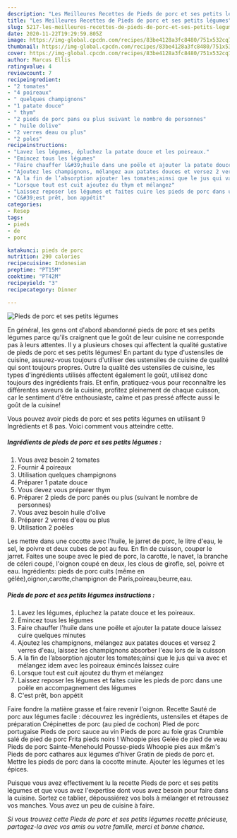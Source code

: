 ```yaml
---
description: "Les Meilleures Recettes de Pieds de porc et ses petits légumes"
title: "Les Meilleures Recettes de Pieds de porc et ses petits légumes"
slug: 5217-les-meilleures-recettes-de-pieds-de-porc-et-ses-petits-legumes
date: 2020-11-22T19:29:59.805Z
image: https://img-global.cpcdn.com/recipes/83be4128a3fc8480/751x532cq70/pieds-de-porc-et-ses-petits-legumes-photo-principale-de-la-recette.jpg
thumbnail: https://img-global.cpcdn.com/recipes/83be4128a3fc8480/751x532cq70/pieds-de-porc-et-ses-petits-legumes-photo-principale-de-la-recette.jpg
cover: https://img-global.cpcdn.com/recipes/83be4128a3fc8480/751x532cq70/pieds-de-porc-et-ses-petits-legumes-photo-principale-de-la-recette.jpg
author: Marcus Ellis
ratingvalue: 4
reviewcount: 7
recipeingredient:
- "2 tomates"
- "4 poireaux"
- " quelques champignons"
- "1 patate douce"
- " thym"
- "2 pieds de porc pans ou plus suivant le nombre de personnes"
- " huile dolive"
- "2 verres deau ou plus"
- "2 poles"
recipeinstructions:
- "Lavez les légumes, épluchez la patate douce et les poireaux."
- "Emincez tous les légumes"
- "Faire chauffer l&#39;huile dans une poële et ajouter la patate douce laissez cuire quelques minutes"
- "Ajoutez les champignons, mélangez aux patates douces et versez 2 verres d&#39;eau, laissez les champignons absorber l&#39;eau lors de la cuisson"
- "A la fin de l’absorption ajouter les tomates;ainsi que le jus qui va avec et mélangez idem avec les poireaux émincés laissez cuire"
- "Lorsque tout est cuit ajoutez du thym et mélangez"
- "Laissez reposer les légumes et faites cuire les pieds de porc dans une poële en accompagnement des légumes"
- "C&#39;est prêt, bon appétit"
categories:
- Resep
tags:
- pieds
- de
- porc

katakunci: pieds de porc 
nutrition: 290 calories
recipecuisine: Indonesian
preptime: "PT15M"
cooktime: "PT42M"
recipeyield: "3"
recipecategory: Dinner

---
```



![Pieds de porc et ses petits légumes](https://img-global.cpcdn.com/recipes/83be4128a3fc8480/751x532cq70/pieds-de-porc-et-ses-petits-legumes-photo-principale-de-la-recette.jpg)

En général, les gens ont d'abord abandonné pieds de porc et ses petits légumes parce qu'ils craignent que le goût de leur cuisine ne corresponde pas à leurs attentes. Il y a plusieurs choses qui affectent la qualité gustative de pieds de porc et ses petits légumes! En partant du type d'ustensiles de cuisine, assurez-vous toujours d'utiliser des ustensiles de cuisine de qualité qui sont toujours propres. Outre la qualité des ustensiles de cuisine, les types d'ingrédients utilisés affectent également le goût, utilisez donc toujours des ingrédients frais. Et enfin, pratiquez-vous pour reconnaître les différentes saveurs de la cuisine, profitez pleinement de chaque cuisson, car le sentiment d'être enthousiaste, calme et pas pressé affecte aussi le goût de la cuisine!

<!--inarticleads1-->

Vous pouvez avoir pieds de porc et ses petits légumes en utilisant 9 Ingrédients et 8 pas. Voici comment vous atteindre cette.

##### Ingrédients de pieds de porc et ses petits légumes :

1. Vous avez besoin 2 tomates
1. Fournir 4 poireaux
1. Utilisation  quelques champignons
1. Préparer 1 patate douce
1. Vous devez vous préparer  thym
1. Préparer 2 pieds de porc panés ou plus (suivant le nombre de personnes)
1. Vous avez besoin  huile d&#39;olive
1. Préparer 2 verres d&#39;eau ou plus
1. Utilisation 2 poëles


Les mettre dans une cocotte avec l&#39;huile, le jarret de porc, le litre d&#39;eau, le sel, le poivre et deux cubes de pot au feu. En fin de cuisson, couper le jarret. Faites une soupe avec le pied de porc, la carotte, le navet, la branche de céleri coupé, l&#39;oignon coupé en deux, les clous de girofle, sel, poivre et eau. Ingrédients: pieds de porc cuits (même en gélée),oignon,carotte,champignon de Paris,poireau,beurre,eau. 

<!--inarticleads2-->

##### Pieds de porc et ses petits légumes instructions :

1. Lavez les légumes, épluchez la patate douce et les poireaux.
1. Emincez tous les légumes
1. Faire chauffer l&#39;huile dans une poële et ajouter la patate douce laissez cuire quelques minutes
1. Ajoutez les champignons, mélangez aux patates douces et versez 2 verres d&#39;eau, laissez les champignons absorber l&#39;eau lors de la cuisson
1. A la fin de l’absorption ajouter les tomates;ainsi que le jus qui va avec et mélangez idem avec les poireaux émincés laissez cuire
1. Lorsque tout est cuit ajoutez du thym et mélangez
1. Laissez reposer les légumes et faites cuire les pieds de porc dans une poële en accompagnement des légumes
1. C&#39;est prêt, bon appétit


Faire fondre la matière grasse et faire revenir l&#39;oignon. Recette Sauté de porc aux légumes facile : découvrez les ingrédients, ustensiles et étapes de préparation Crépinettes de porc (au pied de cochon) Pied de porc portugaise Pieds de porc sauce au vin Pieds de porc au foie gras Crumble salé de pied de porc Frita pieds noirs ! Whoopie pies Gelée de pied de veau Pieds de porc Sainte-Menehould Pousse-pieds Whoopie pies aux m&amp;m&#39;s Pieds de porc cathares aux légumes d&#39;hiver Gratin de pieds de porc et. Mettre les pieds de porc dans la cocotte minute. Ajouter les légumes et les épices. 

<!--inarticleads1-->

<p>
Puisque vous avez effectivement lu la recette Pieds de porc et ses petits légumes et que vous avez l'expertise dont vous avez besoin pour faire dans la cuisine. Sortez ce tablier, dépoussiérez vos bols à mélanger et retroussez vos manches. Vous avez un peu de cuisine à faire.
</p>

<p>
<i>Si vous trouvez cette Pieds de porc et ses petits légumes recette précieuse, partagez-la avec vos amis ou votre famille, merci et bonne chance.</i>
</p>
